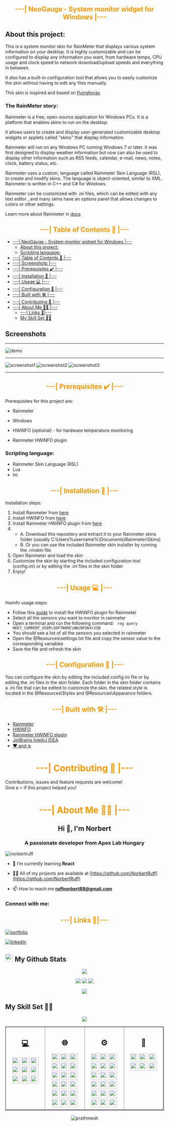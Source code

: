 ## <div style="color:#f59800" align="center">---| NeoGauge - System monitor widget for Windows |---</div>

## About this project:
 This is a system monitor skin for RainMeter that displays various system information on your desktop.
It is highly customizable and can be configured to display any information you want,
from hardware temps, CPU usage and clock speed to network download/upload speeds and everything in between.

It also has a built-in configuration tool that allows you to easily customize the skin without having to edit any files manually.

This skin is inspired and based on [flyinghyrax](https://www.deviantart.com/flyinghyrax)

### The RainMeter story:

Rainmeter is a free, open-source application for Windows PCs. It is a platform that enables skins to run on the desktop.

It allows users to create and display user-generated customizable desktop widgets
or applets called "skins" that display information.

Rainmeter will run on any Windows PC running Windows 7 or later.
It was first designed to display weather information but now can also be used to display other information such as RSS feeds, calendar, e-mail, news, notes, clock, battery 
status, etc.

Rainmeter uses a custom, language called Rainmeter Skin Language (RSL), to create and modify skins.
The language is object-oriented, similar to XML. Rainmeter is written in C++ and C# for Windows.

Rainmeter can be customized with .ini files, which can be edited with any text editor ,
and many skins have an options panel that allows changes to colors or other settings.

Learn more about Rainmeter in [docs](https://docs.rainmeter.net/manual/)

## <div style="color:#f59800" align="center">---| Table of Contents :bookmark_tabs: |---</div>
<!-- TOC -->
* [---| NeoGauge - System monitor widget for Windows |---</div>](#div-stylecolorf59800-aligncenter----neogauge---system-monitor-widget-for-windows----div)
   * [About this project:](#about-this-project)
   * [Scripting language:](#scripting-language)
* [---| Table of Contents :bookmark_tabs: |---](#div-stylecolorf59800-aligncenter----table-of-contents-bookmarktabs----div)
* [---| Screenshots |---](#screenshots)
* [---| Prerequisites :heavy_check_mark: |---](#div-stylecolorf59800-aligncenter----prerequisites-heavycheckmark----div)
* [---| Installation 🚀 |---](#div-stylecolorf59800-aligncenter----installation-----div)
* [---| Usage :computer: |---](#div-stylecolorf59800-aligncenter----usage-computer----div)
* [---| Configuration :wrench: |---</div>](#div-stylecolorf59800-aligncenter----configuration-wrench----div)
* [---| Built with 🛠️ |---](#div-stylecolorf59800-aligncenter----built-with-----div)
* [---| Contributing 🤝 |---](#div-stylecolorf59800-aligncenter----contributing-----div)
* [---| About Me 👨‍💻 |---](#div-stylecolorf59800-aligncenter----about-me-----div)
   * [---| Links 🔗|---](#div-stylecolorf59800-aligncenter----links----div)
   * [My Skill Set 👩‍💻](#my-skill-set-)
<!-- TOC -->









## Screenshots


---

![demo](https://raw.githubusercontent.com/NorbertRuff/NeoGauge/master/blob/demo.gif?raw=true)


---

![screenshot1](https://raw.githubusercontent.com/NorbertRuff/NeoGauge/master/blob/screenShot1.png?raw=true)
![screenshot2](https://raw.githubusercontent.com/NorbertRuff/NeoGauge/master/blob/screenShot2.png?raw=true)
![screenshot3](https://raw.githubusercontent.com/NorbertRuff/NeoGauge/master/blob/screenshot3.png?raw=true)

---


## <div style="color:#f59800" align="center">---| Prerequisites :heavy_check_mark: |---</div>

Prerequisites for this project are:
- Rainmeter
- Windows

- HWiNFO (optional) - for hardware temperature monitoring
- Rainmeter HWiNFO plugin


### Scripting language:
- Rainmeter Skin Language (RSL)
- Lua
- Ini



## <div style="color:#f59800" align="center">---| Installation 🚀 |---</div>

Installation steps:
1. Install Rainmeter from [here](https://www.rainmeter.net/)
2. Install HWiNFO from [here](https://www.hwinfo.com/download/)
3. Install Rainmeter HWiNFO plugin from [here](https://docs.rainmeter.net/tips/hwinfo/)
4. 
    - A. Download this repository and extract it to your Rainmeter skins folder (usually C:\Users\%username%\Documents\Rainmeter\Skins)
    - B. Or you can use the included Rainmeter skin installer by running the .rmskin file
5. Open Rainmeter and load the skin 
6. Customize the skin by starting the included configuration tool (config.ini) or by editing the .ini files in the skin folder
7. Enjoy!


## <div style="color:#f59800" align="center">---| Usage :computer: |---</div>

Hwinfo usage steps:
- Follow this [guide](https://docs.rainmeter.net/tips/hwinfo/) to install the HWiNFO plugin for Rainmeter
- Select all the sensors you want to monitor in rainmeter
- Open a terminal and run the following command: ` reg query HKEY_CURRENT_USER\SOFTWARE\HWiNFO64\VSB`
- You should see a list of all the sensors you selected in rainmeter
- Open the @Resources\settings.txt file and copy the sensor value to the corresponding variables
- Save the file and refresh the skin

## <div style="color:#f59800" align="center">---| Configuration :wrench: |---</div>
You can configure the skin by editing the included config.ini file or by editing the .ini files in the skin folder.
Each folder in the skin folder contains a .ini file that can be edited to customize the skin. 
the related style is located in the @Resources\Styles and @Resources\Apparance folders.

## <div style="color:#f59800" align="center">---| Built with 🛠️ |---</div>

- [Rainmeter](https://www.rainmeter.net/)
- [HWiNFO](https://www.hwinfo.com/download/)
- [Rainmeter HWiNFO plugin](https://www.hwinfo.com/forum/Thread-Rainmeter-plug-in-for-HWiNFO-3-0)
- [JetBrains IntelliJ IDEA](https://www.jetbrains.com/idea/)
- [❤️ and ☕]()



# <div style="color:#f59800" align="center">---| Contributing 🤝 |---</div>

Contributions, issues and feature requests are welcome!<br/>
Give a ⭐️ if this project helped you!

# <div style="color:#f59800" align="center">---| About Me 👨‍💻 |---</div>

<h2 align="center">Hi 👋, I'm Norbert</h2>
<h3 align="center">A passionate developer from Apex Lab Hungary</h3>

<p align="left"> <img src="https://komarev.com/ghpvc/?username=norbertruff&label=Profile%20views&color=0e75b6&style=flat" alt="norbertruff" /> </p>

- 🌱 I’m currently learning **React**

- 👨‍💻 All of my projects are available at [https://github.com/NorbertRuff](https://github.com/NorbertRuff)

- 📫 How to reach me **ruffnorbert88@gmail.com**

<h3 align="left">Connect with me:</h3>

## <div style="color:#f59800" align="center">---| Links 🔗|---</div>

[![portfolio](https://img.shields.io/badge/my_portfolio-000?style=for-the-badge&logo=ko-fi&logoColor=white)](https://github.com/NorbertRuff)

[![linkedin](https://img.shields.io/badge/linkedin-0A66C2?style=for-the-badge&logo=linkedin&logoColor=white)](https://www.linkedin.com/in/ruff-norbert/)

<h2><img src="https://media.giphy.com/media/cj87CxfRtrUifF3Ryk/giphy.gif" height="25"> My Github Stats</h2>

<div align="center">

[![](https://raw.githubusercontent.com/NorbertRuff/NorbertRuff/master/profile-summary-card-output/material_palenight/0-profile-details.svg)](https://github.com/vn7n24fzkq/github-profile-summary-cards)

[![](https://raw.githubusercontent.com/NorbertRuff/NorbertRuff/master/profile-summary-card-output/material_palenight/1-repos-per-language.svg)](https://github.com/vn7n24fzkq/github-profile-summary-cards)
[![](https://raw.githubusercontent.com/NorbertRuff/NorbertRuff/master/profile-summary-card-output/material_palenight/2-most-commit-language.svg)](https://github.com/vn7n24fzkq/github-profile-summary-cards)
[![](https://raw.githubusercontent.com/NorbertRuff/NorbertRuff/master/profile-summary-card-output/material_palenight/3-stats.svg)](https://github.com/vn7n24fzkq/github-profile-summary-cards)

[![](https://raw.githubusercontent.com/NorbertRuff/NorbertRuff/master/profile-summary-card-output/dracula/4-productive-time.svg)](https://github.com/vn7n24fzkq/github-profile-summary-cards)

</div>

## My Skill Set 👩‍💻

<div align="center">  
<img src="https://www.codewars.com/users/NorbertRuff/badges/large">
</div>

<table style="border-collapse: collapse; width: 100%;" border="1">
  <tr>
    <td valign="top" width="25%">
      <h2 align="center"> 💻 </h2>
      <div align="center">
        <img src="https://img.shields.io/badge/Python-3776AB?style=flat-square&logo=python&logoColor=white" height="25">
        <img src="https://img.shields.io/badge/Java-ED8B00?style=flat-square&logo=java&logoColor=white" height="25">
        <img src="https://img.shields.io/badge/Go-00ADD8?style=flat-square&logo=go&logoColor=white" height="25">
        <img src="https://img.shields.io/badge/-GraphQL-E10098?style=flat-square&logo=graphql&logoColor=white" height="25">
        <img src="https://img.shields.io/badge/shell_script-%23121011?style=flat-square&logo=shell&logoColor=white" height="25">
        <img src="https://img.shields.io/badge/spring-%236DB33F?style=flat-square&logo=spring&logoColor=white" height="25">
        <img src="https://img.shields.io/badge/Svelte-4A4A55?style=flat-square&logo=svelte&logoColor=FF3E00" height="25">
        <img src="https://img.shields.io/badge/PostgreSQL-316192?style=flat-square&logo=postgresql&logoColor=white" height="25">
        <img src="https://img.shields.io/badge/-jest-%23C21325?style=flat-square&logo=jest&logoColor=white" height="25">
      </div>
    </td>
    <td valign="top" width="25%">
      <h2 align="center"> 🌐 </h2>
      <div align="center">
        <img src="https://img.shields.io/badge/-CSS3-1572B6?style=flat-square&logo=css3" height="25">
        <img src="https://img.shields.io/badge/HTML5-E34F26?style=flat-square&logo=html5&logoColor=white" height="25">
        <img src="https://img.shields.io/badge/React-20232A?style=flat-square&logo=react&logoColor=61DAFB" height="25">
        <img src="https://img.shields.io/badge/Bootstrap-563D7C?style=flat-square&logo=bootstrap&logoColor=white" height="25">
        <img src="https://img.shields.io/badge/JavaScript-F7DF1E?style=flat-square&logo=javascript&logoColor=black" height="25">
        <img src="https://img.shields.io/badge/TypeScript-007ACC?style=flat-square&logo=typescript&logoColor=white" height="25"> 
        <img src="https://img.shields.io/badge/Express.js-404D59?style=flat-square" height="25">
        <img src="https://img.shields.io/badge/Node.js-43853D?style=flat-square&logo=node.js&logoColor=white" height="25">
        <img src="https://img.shields.io/badge/GraphQL-E10098?style=flat-square&logo=graphql&logoColor=white" height="25">
        <img src="https://img.shields.io/badge/typescript-%23007ACC?style=flat-square&logo=typescript&logoColor=white" height="25">
        <img src="https://img.shields.io/badge/Flask-000000?style=flat-square&logo=flask&logoColor=white" height="25">
        <img src="https://img.shields.io/badge/nestjs-%23E0234E?style=flat-square&logo=nestjs&logoColor=white" height="25">
        <img src="https://img.shields.io/badge/node.js-6DA55F?style=flat-square&logo=node.js&logoColor=white" height="25">
        <img src="https://img.shields.io/badge/Thymeleaf-%23005C0F?style=flat-square&logo=Thymeleaf&logoColor=white" height="25">
        <img src="https://img.shields.io/badge/styled--components-DB7093?style=flat-square&logo=styled-components&logoColor=white" height="25">
        <img src="https://img.shields.io/badge/Material--UI-0081CB?style=flat-square&logo=material-ui&logoColor=white" height="25">
        <img src="https://img.shields.io/badge/NPM-%23CB3837.svg?style=for-the-badge&logo=npm&logoColor=white" height="25">
        <img src="https://img.shields.io/badge/Yarn-2C8EBB?style=flat-square&logo=yarn&logoColor=white" height="25">
</div>
    </td>
    <td valign="top" width="25%">
      <h2 align="center"> ⚙ </h2>
      <div align="center">
        <img src="https://img.shields.io/badge/-Linux-black?style=flat-square&logo=Linux" height="25">
        <img src="https://img.shields.io/badge/Windows-0078D6?style=flat-square&logo=windows&logoColor=white" height="25">
        <img src="https://img.shields.io/badge/NPM-%23000000?style=flat-square&logo=npm&logoColor=white" height="25">
        <img src="https://img.shields.io/badge/Ubuntu-E95420?style=flat-square&logo=ubuntu&logoColor=white" height="25">
        <img src="https://img.shields.io/badge/-Git-black?style=flat-square&logo=git" height="25">
        <img src="https://img.shields.io/badge/-GitHub-181717?style=flat-square&logo=github" height="25">
        <img src="https://img.shields.io/badge/githubactions-%232671E5?style=flat-square&logo=githubactions&logoColor=white" height="25">
        <img src="https://img.shields.io/badge/Markdown-000000?style=flat-square&logo=markdown&logoColor=white" height="25">
        <img src="https://img.shields.io/badge/pycharm-143?style=flat-square&logo=pycharm&logoColor=white" height="25">
        <img src="https://img.shields.io/badge/Visual%20Studio%20Code-0078d7?style=flat-square&logo=visual-studio-code&logoColor=white" height="25">
        <img src="https://img.shields.io/badge/webstorm-143?style=flat-square&logo=webstorm&logoColor=white" height="25">
        <img src="https://img.shields.io/badge/IntelliJ%20IDEA-000000.svg?style=flat-square&logo=intellij-idea&logoColor=white" height="25">
        <img src="https://img.shields.io/badge/PyCharm-143?style=flat-square&logo=pycharm&logoColor=white" height="25">
        <img src="https://img.shields.io/badge/GoLand-0f0f0f?&style=for-the-badge&logo=goland&logoColor=white" height="25">
        <img src="https://img.shields.io/badge/Anaconda-44A833?style=flat-square&logo=anaconda&logoColor=white" height="25">
        <img src="https://img.shields.io/badge/Postman-FF6C37?style=flat-square&logo=postman&logoColor=white" height="25">
        <img src="https://img.shields.io/badge/Insomnia-5849BE?style=flat-square&logo=insomnia&logoColor=white" height="25">
        <img src="https://img.shields.io/badge/Atom-%2366595C.svg?style=for-the-badge&logo=atom&logoColor=white" height="25">
        

</div>
    </td>
    <td valign="top" width="25%">
      <h2 align="center"> 🎨 </h2>
      <div align="center">
        <img src="https://aleen42.github.io/badges/src/photoshop.svg" height="25">
        <img src="https://aleen42.github.io/badges/src/illustrator.svg" height="25">
        <img src="https://aleen42.github.io/badges/src/dreamweaver.svg" height="25">
        <img src="https://aleen42.github.io/badges/src/flash.svg" height="25">
        <img src="https://aleen42.github.io/badges/src/after_effects.svg" height="25">
        <img src="https://aleen42.github.io/badges/src/premiere.svg" height="25">
</div>
    </td>
  </tr>
</table>



<div align="center">

<p align="center"> <img src="https://komarev.com/ghpvc/?username=NorbertRuff&label=Profile%20views&color=0e75b6&style=flat-square" alt="prathmesh" /> </p>


</div>
